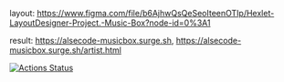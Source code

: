 layout: https://www.figma.com/file/b6AjhwQsQeSeoIteenOTIp/Hexlet-LayoutDesigner-Project.-Music-Box?node-id=0%3A1

result: https://alsecode-musicbox.surge.sh, 
https://alsecode-musicbox.surge.sh/artist.html


[![Actions Status](https://github.com/Alsecode/layout-designer-project-56/workflows/hexlet-check/badge.svg)](https://github.com/Alsecode/layout-designer-project-56/actions)
